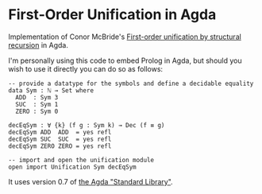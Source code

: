 First-Order Unification in Agda
===============================

Implementation of Conor McBride's [First-order unification by structural recursion](http://journals.cambridge.org/action/displayFulltext?type=1&fid=185140&jid=JFP&volumeId=13&issueId=06&aid=185139) in Agda.

I'm personally using this code to embed Prolog in Agda, but should you wish to use it
directly you can do so as follows:

    -- provide a datatype for the symbols and define a decidable equality
    data Sym : ℕ → Set where
      ADD  : Sym 3
      SUC  : Sym 1
      ZERO : Sym 0

    decEqSym : ∀ {k} (f g : Sym k) → Dec (f ≡ g)
    decEqSym ADD  ADD  = yes refl
    decEqSym SUC  SUC  = yes refl
    decEqSym ZERO ZERO = yes refl
    
    -- import and open the unification module
    open import Unification Sym decEqSym

It uses version 0.7 of [the Agda "Standard Library"](http://wiki.portal.chalmers.se/agda/pmwiki.php?n=Libraries.StandardLibrary).
